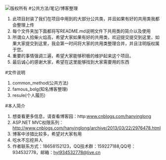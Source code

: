 ﻿![版权所有](http://pic.cnblogs.com/avatar/a359161.png?id=01220003)
#公共方法/笔记/博客整理
1. 此项目封装了我们在项目中用到的大部分公共类，并且如果有好的共用类我都会整理上传
2. 每个文件夹加下面都将写README.md说明文件下共用类的简介以及使用
3. 所谓众人拾柴火焰高，希望大家如果有好的共用类，欢迎提交提交到这里，如果大家提交到这里，我会第一时间将大家的共用类整理合并，并且注明版权属于您。
4. 重要的事情强调三遍，希望大家能够积极的维护起来这个项目。
5. 最后诚心的感谢大家，希望在这里能够找到大家需要用的东西

#文件说明
1. common_method(公共方法)
2. famous_bolg(知名博客整理)
3. resule(个人履历)

#本人简介
1. 想查看更多信息，请查看博客园：http:www.cnblogs.com/hanyinglong
2. ASP.NET MVC权限系列：http://www.cnblogs.com/hanyinglong/archive/2013/03/22/2976478.html
3. 博客中涉猎比较多，希望对大家有用
4. 吃水不忘挖井人
5. 作者联系方式：18658152123，QQ技术群：159227188,QQ号：934532778，邮箱：hyl934532778@live.cn